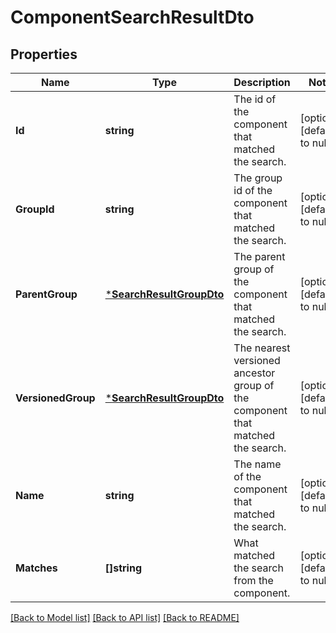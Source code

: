 # ComponentSearchResultDto

## Properties
Name | Type | Description | Notes
------------ | ------------- | ------------- | -------------
**Id** | **string** | The id of the component that matched the search. | [optional] [default to null]
**GroupId** | **string** | The group id of the component that matched the search. | [optional] [default to null]
**ParentGroup** | [***SearchResultGroupDto**](SearchResultGroupDTO.md) | The parent group of the component that matched the search. | [optional] [default to null]
**VersionedGroup** | [***SearchResultGroupDto**](SearchResultGroupDTO.md) | The nearest versioned ancestor group of the component that matched the search. | [optional] [default to null]
**Name** | **string** | The name of the component that matched the search. | [optional] [default to null]
**Matches** | **[]string** | What matched the search from the component. | [optional] [default to null]

[[Back to Model list]](../pkg/nifi/README.md#documentation-for-models) [[Back to API list]](../pkg/nifi/README.md#documentation-for-api-endpoints) [[Back to README]](../pkg/nifi/README.md)


